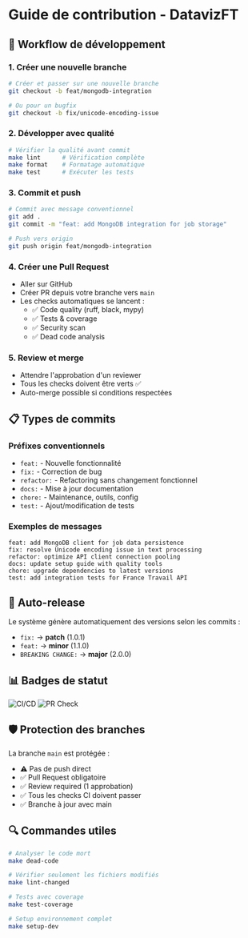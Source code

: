 # Guide de contribution - DatavizFT

## 🚀 Workflow de développement

### 1. Créer une nouvelle branche

```bash
# Créer et passer sur une nouvelle branche
git checkout -b feat/mongodb-integration

# Ou pour un bugfix
git checkout -b fix/unicode-encoding-issue
```

### 2. Développer avec qualité

```bash
# Vérifier la qualité avant commit
make lint      # Vérification complète
make format    # Formatage automatique
make test      # Exécuter les tests
```

### 3. Commit et push

```bash
# Commit avec message conventionnel
git add .
git commit -m "feat: add MongoDB integration for job storage"

# Push vers origin
git push origin feat/mongodb-integration
```

### 4. Créer une Pull Request

- Aller sur GitHub
- Créer PR depuis votre branche vers `main`
- Les checks automatiques se lancent :
  - ✅ Code quality (ruff, black, mypy)
  - ✅ Tests & coverage
  - ✅ Security scan
  - ✅ Dead code analysis

### 5. Review et merge

- Attendre l'approbation d'un reviewer
- Tous les checks doivent être verts ✅
- Auto-merge possible si conditions respectées

## 📋 Types de commits

### Préfixes conventionnels
- `feat:` - Nouvelle fonctionnalité
- `fix:` - Correction de bug
- `refactor:` - Refactoring sans changement fonctionnel
- `docs:` - Mise à jour documentation
- `chore:` - Maintenance, outils, config
- `test:` - Ajout/modification de tests

### Exemples de messages
```
feat: add MongoDB client for job data persistence
fix: resolve Unicode encoding issue in text processing
refactor: optimize API client connection pooling
docs: update setup guide with quality tools
chore: upgrade dependencies to latest versions
test: add integration tests for France Travail API
```

## 🔄 Auto-release

Le système génère automatiquement des versions selon les commits :

- `fix:` → **patch** (1.0.1)
- `feat:` → **minor** (1.1.0) 
- `BREAKING CHANGE:` → **major** (2.0.0)

## 📊 Badges de statut

![CI/CD](https://github.com/YOUR_USERNAME/DatavizFT/workflows/🚀%20CI/CD%20Pipeline%20-%20DatavizFT/badge.svg)
![PR Check](https://github.com/YOUR_USERNAME/DatavizFT/workflows/🔍%20PR%20Quality%20Check/badge.svg)

## 🛡️ Protection des branches

La branche `main` est protégée :
- ⚠️ Pas de push direct
- ✅ Pull Request obligatoire
- ✅ Review required (1 approbation)
- ✅ Tous les checks CI doivent passer
- ✅ Branche à jour avec main

## 🔍 Commandes utiles

```bash
# Analyser le code mort
make dead-code

# Vérifier seulement les fichiers modifiés
make lint-changed

# Tests avec coverage
make test-coverage

# Setup environnement complet
make setup-dev
```